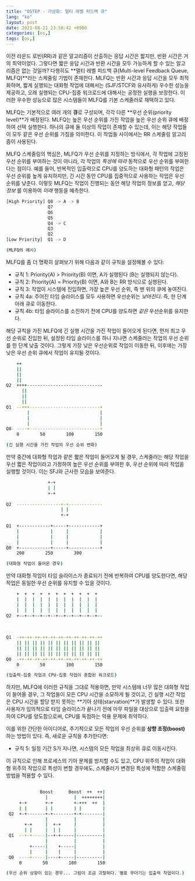 ```yaml
---
title: "OSTEP - 가상화: 멀티 레벨 피드백 큐"
lang: "ko"
layout: post
date: 2021-08-21 23:50:42 +0900
categories: [os,]
tags: [os,]
---
```


이전 라운드 로빈(RR)과 같은 알고리즘이 산출하는 응답 시간은 짧지만, 반환 시간은 거의 최악이었다. 그렇다면 짧은 응답 시간과 반환 시간을 모두 가능하게 할 수 있는 알고리즘은 없는 것일까? 다행히도 **멀티 레벨 피드백 큐(Multi-level Feedback Queue, MLFQ)**라는 스케줄링 기법이 존재한다. MLFQ는 반환 시간과 응답 시간을 모두 최적화하며, 짧게 실행되는 대화형 작업에 대해서는 (SJF/STCF와 유사하게) 우수한 성능을 제공하고, 오래 실행되는 CPU-집중 워크로드에 대해서는 공정한 실행을 보장한다. 이러한 우수한 성능으로 많은 시스템들이 MLFQ를 기본 스케줄러로 채택하고 있다.

MLFQ는 기본적으로 여러 개의 **큐**로 구성되며, 각각 다른 **우선 순위(priority level)**가 배정된다. MLFQ는 높은 우선 순위를 가진 작업을 높은 우선 순위 큐에 배정하여 선택 실행한다. 하나의 큐에 둘 이상의 작업이 존재할 수 있는데, 이는 해당 작업들이 모두 같은 우선 순위를 가짐을 의미한다. 이 작업들 사이에서는 RR 스케줄링 알고리즘이 사용된다.

MLFQ 스케줄링의 핵심은, MLFQ가 우선 순위를 지정하는 방식에서, 각 작업에 고정된 우선 순위를 부여하는 것이 아니라, 각 작업의 _특성에 따라_ 동적으로 우선 순위를 부여한다는 점이다. 예를 들어, 반복적인 입출력으로 CPU를 양도하는 대화형 패턴의 작업은 우선 순위를 높게 유지하지만, 긴 시간 동안 CPU를 집중적으로 사용하는 작업은 우선 순위를 낮춘다. 이렇듯 MLFQ는 작업이 진행되는 동안 해당 작업의 정보를 얻고, _해당 정보_ 를 이용하여 _미래_ 행동을 예측한다.

```sh             
[High Priority] Q8 -> A -> B
                Q7          
                Q6          
                Q5          
                Q4 -> C     
                Q3          
                Q2          
[Low Priority]  Q1 -> D

(MLFQ의 예시)
```

MLFQ를 좀 더 명확히 살펴보기 위해 다음과 같이 규칙을 설정해볼 수 있다:

- 규칙 1: Priority(A) > Priority(B) 이면, A가 실행된다 (B는 실행되지 않는다).
- 규칙 2: Priority(A) = Priority(B) 이면, A와 B는 RR 방식으로 실행된다.
- 규칙 3: 작업이 시스템에 진입하면, 가장 높은 우선 순위, 즉 맨 위의 큐에 놓여진다.
- 규칙 4a: 주어진 타임 슬라이스를 모두 사용하면 우선순위는 _낮아진다_. 즉, 한 단계 아래 큐로 이동한다.
- 규칙 4b: 타임 슬라이스를 소진하기 전에 CPU를 양도하면 _같은_ 우선순위를 유지한다.

해당 규칙을 가진 MLFQ에 긴 실행 시간을 가진 작업이 들어오게 된다면, 먼저 최고 우선 순위로 진입한 뒤, 설정된 타임 슬라이스를 하나 지나면 스케줄러는 작업의 우선 순위를 한 단계 낮출 것이다. 그렇게 가장 낮은 우선순위로 작업이 이동한 뒤, 이후에는 가장 낮은 우선 순위 큐에서 작업이 유지될 것이다.

```sh
    ++                               
    ||                               
    ||                               
    ||                               
Q2  ++++-----------------------------
      ||                             
      ||                             
      ||                             
Q1  --+++---------------------------+
        |                           |
        |                           |
        |                           |
Q0  ----+---------------------------+
    0        50        100        150

(긴 실행 시간을 가진 작업의 우선 순위 변화)
```

만약 중간에 대화형 작업과 같은 짧은 작업이 들어오게 될 경우, 스케줄러는 해당 작업을 우선 짧은 작업이라고 가정하여 높은 우선 순위를 부여한 후, 우선 순위에 따라 작업을 실행할 것이다. 이는 SFJ와 근사한 모습을 보여준다.

```sh
                +-+                
                | |                
                +-+                
                                    
Q2  -----------------+-+-------------
                     | |             
                     +-+             
                                    
Q1  +------------+-----+------------+
    |            |     |            |
    |            |     |            |
    |            |     |            |
Q0  +------------+-----+------------+
    200        250        300        

(대화형 작업이 들어온 경우)
```

만약 대화형 작업이 타임 슬라이스가 종료되기 전에 반복하여 CPU를 양도한다면, 해당 작업은 동일한 우선 순위를 유지할 수 있을 것이다.

```sh
    +  +  +  +  +  +  +  +  +  +  +  
    |  |  |  |  |  |  |  |  |  |  |  
    |  |  |  |  |  |  |  |  |  |  |  
    |  |  |  |  |  |  |  |  |  |  |  
Q2  +--+--+--+--+--+--+--+--+--+--+--
                                    
                                    
                                    
Q1  -++-++-++-++-++-++-++-++-++-++-++
    || || || || || || || || || || ||
    || || || || || || || || || || ||
    || || || || || || || || || || ||
Q0  -++-++-++-++-++-++-++-++-++-++-++
    0        50        100        150

(입출력-집중 작업과 CPU-집중 작업이 혼합된 워크로드)
```

하지만, MLFQ에 이러한 규칙을 그대로 적용하면, 만약 시스템에 너무 많은 대화형 작업이 들어올 경우, 그 작업들이 모든 CPU 시간을 소모하게 될 것이고, 긴 실행 시간 작업은 CPU 시간을 할당 받지 못하는 **기아 상태(starvation)**가 발생할 수 있다. 또한 사용자가 임의적으로 타임 슬라이스가 끝나기 전에 아무 파일을 대상으로 입출력 요청을 하여 CPU를 양도함으로써, CPU를 독점하는 악용 문제에 취약하다.

이를 위한 간단한 아이디어로, 주기적으로 모든 작업의 우선 순위를 **상향 조정(boost)** 하는 방법이 있다. 즉, 새로운 규칙을 추가한다면:

- 규칙 5: 일정 기간 S가 지나면, 시스템의 모든 작업을 최상위 큐로 이동시킨다.

이 규칙으로 인해 프로세스의 기아 문제를 방지할 수도 있고, CPU 위주의 작업이 대화형 위주의 작업으로 특성이 변할 경우에도, 스케줄러가 변경된 특성에 적합한 스케줄링 방법을 적용할 수 있다.

```sh
                                      
             Boost      Boost  ++  ++|
               |          |  ++++++++|
     +-+       +-+        +-+++  ++  |
     | |       | |        | |        |
 Q2  +-+-------+-+--------+-+--------|
               |          |          |
       +-+     |  +-+     |          |
       | |     |  | |     |          |
 Q1  --+-+-----|--+-+-----|----------|
               |          |          |
         +-----|    +-----|          |
         |     |    |     |          |
 Q0  ----+-----|----+-----|----------|
     0        50        100        150

(우선 순위 상향이 있는 경우... 그림이 조금 괴랄하다. 별표 무더기는 입출력 작업이다.)
```


